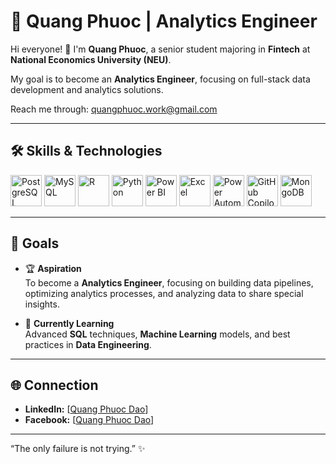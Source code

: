# 🌟 Quang Phuoc | Analytics Engineer 

Hi everyone! 👋 I'm **Quang Phuoc**, a senior student majoring in **Fintech** at **National Economics University (NEU)**.  

My goal is to become an **Analytics Engineer**, focusing on full-stack data development and analytics solutions.

Reach me through: quangphuoc.work@gmail.com

---

## 🛠️ Skills & Technologies
<p>
  <img src="https://www.vectorlogo.zone/logos/postgresql/postgresql-icon.svg" alt="PostgreSQL" width="50" height="50"/>
  <img src="https://www.vectorlogo.zone/logos/mysql/mysql-icon.svg" alt="MySQL" width="50" height="50"/>
  <img src="https://www.r-project.org/Rlogo.png" alt="R" width="50" height="50"/>
  <img src="https://upload.wikimedia.org/wikipedia/commons/c/c3/Python-logo-notext.svg" alt="Python" width="50" height="50"/>
  <img src="https://cdn.worldvectorlogo.com/logos/power-bi.svg" alt="Power BI" width="50" height="50"/>
  <img src="https://cdn.worldvectorlogo.com/logos/microsoft-excel-2013.svg" alt="Excel" width="50" height="50"/>
  <img src="https://www.vectorlogo.zone/logos/microsoft_azure/microsoft_azure-icon.svg" alt="Power Automate" width="50" height="50"/>
  <img src="https://github.githubassets.com/images/modules/logos_page/GitHub-Mark.png" alt="GitHub Copilot" width="50" height="50"/>
  <img src="https://www.vectorlogo.zone/logos/mongodb/mongodb-icon.svg" alt="MongoDB" width="50" height="50"/>
</p>

---

## 🎯 Goals
- 🏆 **Aspiration**  
  To become a **Analytics Engineer**, focusing on building data pipelines, optimizing analytics processes, and analyzing data to share special insights.

- 🌱 **Currently Learning**  
  Advanced **SQL** techniques, **Machine Learning** models, and best practices in **Data Engineering**.

---

## 🌐 Connection
- **LinkedIn:** [[Quang Phuoc Dao](https://www.linkedin.com/in/quangphuoc2509/)]
- **Facebook:** [[Quang Phuoc Dao](https://www.facebook.com/quangphuoc25t9/)]

---

“The only failure is not trying.” ✨
